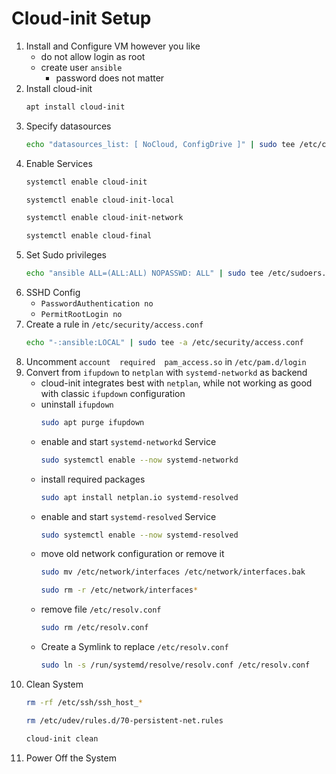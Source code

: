 # Cloud-init Setup

1. Install and Configure VM however you like
    - do not allow login as root
    - create user `ansible`
        - password does not matter
2. Install cloud-init
    ```bash
    apt install cloud-init
    ```
3. Specify datasources
    ```bash
    echo "datasources_list: [ NoCloud, ConfigDrive ]" | sudo tee /etc/cloud/cloud.cfg.d/99_pve.cfg
    ```
4. Enable Services
    ```bash
    systemctl enable cloud-init
    ```
    ```bash
    systemctl enable cloud-init-local
    ```
    ```bash
    systemctl enable cloud-init-network
    ```
    ```bash
    systemctl enable cloud-final
    ```
5. Set Sudo privileges
    ```bash
    echo "ansible ALL=(ALL:ALL) NOPASSWD: ALL" | sudo tee /etc/sudoers.d/ansible
    ```
6. SSHD Config
    - `PasswordAuthentication no`
    - `PermitRootLogin no`
7. Create a rule in `/etc/security/access.conf`
    ```bash
    echo "-:ansible:LOCAL" | sudo tee -a /etc/security/access.conf
    ```
8. Uncomment `account  required  pam_access.so` in `/etc/pam.d/login`
9. Convert from `ifupdown` to `netplan` with `systemd-networkd` as backend
    - cloud-init integrates best with `netplan`, while not working as good with classic `ifupdown` configuration
    - uninstall `ifupdown`
        ```bash
        sudo apt purge ifupdown
        ```
    - enable and start `systemd-networkd` Service
        ```bash
        sudo systemctl enable --now systemd-networkd
        ```
    - install required packages
        ```bash
        sudo apt install netplan.io systemd-resolved
        ```
    - enable and start `systemd-resolved` Service
        ```bash
        sudo systemctl enable --now systemd-resolved
        ```
    - move old network configuration or remove it
        ```bash
        sudo mv /etc/network/interfaces /etc/network/interfaces.bak
        ```
        ```bash
        sudo rm -r /etc/network/interfaces*
        ```
    - remove file `/etc/resolv.conf`
        ```bash
        sudo rm /etc/resolv.conf
        ```
    - Create a Symlink to replace `/etc/resolv.conf`
        ```bash
        sudo ln -s /run/systemd/resolve/resolv.conf /etc/resolv.conf
        ```
10. Clean System
    ```bash
    rm -rf /etc/ssh/ssh_host_*
    ```
    ```bash
    rm /etc/udev/rules.d/70-persistent-net.rules
    ```
    ```bash
    cloud-init clean
    ```
11. Power Off the System

